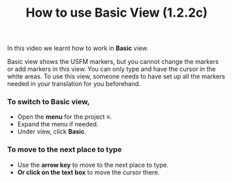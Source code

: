 ﻿---
title: How to use Basic View (1.2.2c)
---
In this video we learnt how to work in **Basic** view.

Basic view shows the USFM markers, but you cannot change the markers or add markers in this view. You can only type and have the cursor in the white areas. To use this view, someone needs to have set up all the markers needed in your translation for you beforehand.

### To switch to Basic view,

- Open the **menu** for the project ≡.
- Expand the menu if needed.
- Under view, click **Basic**.

### To move to the next place to type

- Use the **arrow key** to move to the next place to type.
- **Or click on the text box** to move the cursor there.
